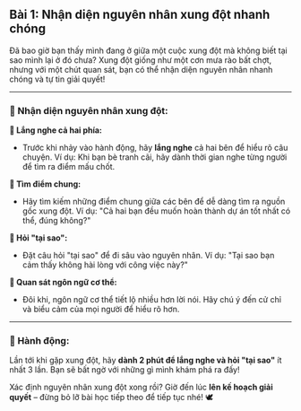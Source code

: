 ## Bài 1: Nhận diện nguyên nhân xung đột nhanh chóng

Đã bao giờ bạn thấy mình đang ở giữa một cuộc xung đột mà không biết tại sao mình lại ở đó chưa? Xung đột giống như một cơn mưa rào bất chợt, nhưng với một chút quan sát, bạn có thể nhận diện nguyên nhân nhanh chóng và tự tin giải quyết!

---

### 📌 Nhận diện nguyên nhân xung đột:

**🔹 Lắng nghe cả hai phía:**
- Trước khi nhảy vào hành động, hãy **lắng nghe** cả hai bên để hiểu rõ câu chuyện. Ví dụ: Khi bạn bè tranh cãi, hãy dành thời gian nghe từng người để tìm ra điểm mấu chốt.

**🔹 Tìm điểm chung:**
- Hãy tìm kiếm những điểm chung giữa các bên để dễ dàng tìm ra nguồn gốc xung đột. Ví dụ: "Cả hai bạn đều muốn hoàn thành dự án tốt nhất có thể, đúng không?"

**🔹 Hỏi "tại sao":**
- Đặt câu hỏi "tại sao" để đi sâu vào nguyên nhân. Ví dụ: "Tại sao bạn cảm thấy không hài lòng với công việc này?"

**🔹 Quan sát ngôn ngữ cơ thể:**
- Đôi khi, ngôn ngữ cơ thể tiết lộ nhiều hơn lời nói. Hãy chú ý đến cử chỉ và biểu cảm của mọi người để hiểu rõ hơn.

---

### 🚀 Hành động:

Lần tới khi gặp xung đột, hãy **dành 2 phút để lắng nghe và hỏi "tại sao"** ít nhất 3 lần. Bạn sẽ bất ngờ với những gì mình khám phá ra đấy!

Xác định nguyên nhân xung đột xong rồi? Giờ đến lúc **lên kế hoạch giải quyết** – đừng bỏ lỡ bài học tiếp theo để tiếp tục nhé! 🕊️